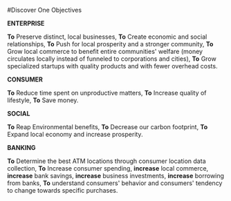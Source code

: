 #Discover One Objectives
<p> <b>ENTERPRISE</b></p>
<p><b>To</b> Preserve distinct, local businesses, 
<b>To</b> Create economic and social relationships, 
<b>To</b> Push for local prosperity and a stronger community, 
<b>To</b> Grow local commerce to benefit entire communities' welfare (money circulates locally instead of funneled to corporations and cities), 
<b>To</b> Grow specialized startups with quality products and with fewer overhead costs.
</p>
<p><b>CONSUMER</b></p>
<p><b>To</b> Reduce time spent on unproductive matters,
<b>To</b> Increase quality of lifestyle,
<b>To</b> Save money.
</p>
<p><b>SOCIAL</b></p>
<p><b>To</b> Reap Environmental benefits,
<b>To</b> Decrease our carbon footprint, 
<b>To</b> Expand local economy and increase prosperity.
</p>
<p><b>BANKING</b></p>
<p><b>To</b> Determine the best ATM locations through consumer location data collection,
<b>To</b> Increase consumer spending, <b>increase</b> local commerce, <b>increase</b> bank savings, <b>increase</b> business investments, <b>increase</b> borrowing from banks,
<b>To</b> understand consumers' behavior and consumers' tendency to change towards specific purchases.
</p>
